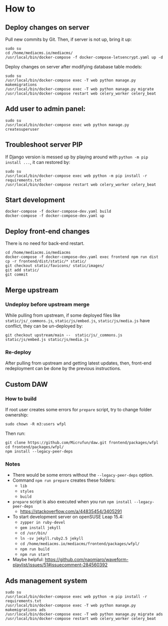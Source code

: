 # How to

## Deploy changes on server

Pull new commits by Git. Then, if server is not up, bring it up:

```
sudo su
cd /home/mediacms.io/mediacms/
/usr/local/bin/docker-compose -f docker-compose-letsencrypt.yaml up -d
```

Deploy changes on server after modifying database table models:

```
sudo su
/usr/local/bin/docker-compose exec -T web python manage.py makemigrations
/usr/local/bin/docker-compose exec -T web python manage.py migrate
/usr/local/bin/docker-compose restart web celery_worker celery_beat
```

## Add user to admin panel:

```
sudo su
/usr/local/bin/docker-compose exec web python manage.py createsuperuser
```

## Troubleshoot server PIP

If Django version is messed up by playing around with `python -m pip install ...`, it can restored by:

```
sudo su
/usr/local/bin/docker-compose exec web python -m pip install -r requirements.txt
/usr/local/bin/docker-compose restart web celery_worker celery_beat
```

## Start development

```
docker-compose -f docker-compose-dev.yaml build
docker-compose -f docker-compose-dev.yaml up
```

## Deploy front-end changes

There is no need for back-end restart.

```
cd /home/mediacms.io/mediacms
docker-compose -f docker-compose-dev.yaml exec frontend npm run dist
cp -r frontend/dist/static/* static/
git checkout static/favicons/ static/images/
git add static/
git commit
```

## Merge upstream

### Undeploy before upstream merge

While pulling from upstream, if some deployed files like `static/js/_commons.js`, `static/js/embed.js`, `static/js/media.js` have conflict, they can be un-deployed by:

```
git checkout upstream/main --  static/js/_commons.js static/js/embed.js static/js/media.js
```

### Re-deploy

After pulling from upstream and getting latest updates, then, front-end redeployment can be done by the previous instructions.

## Custom DAW

### How to build

If root user creates some errors for `prepare` script, try to change folder ownership:

```
sudo chown -R m3:users wfpl
```

Then run:

```
git clone https://github.com/Micrufun/daw.git frontend/packages/wfpl
cd frontend/packages/wfpl/
npm install --legacy-peer-deps
```

### Notes

* There would be some errors without the `--legacy-peer-deps` option.
* Command `npm run prepare` creates these folders:
   * `lib`
   * `styles`
   * `build`
* `prepare` script is also executed when you run `npm install --legacy-peer-deps` 
   * https://stackoverflow.com/a/44835454/3405291
* To start development server on openSUSE Leap 15.4:
   * `zypper in ruby-devel`
   * `gem install jekyll`
   * `cd /usr/bin/`
   * `ln -sv jekyll.ruby2.5 jekyll`
   * `cd /home/mediacms.io/mediacms/frontend/packages/wfpl/`
   * `npm run build`
   * `npm run start`
* Maybe helpful: https://github.com/naomiaro/waveform-playlist/issues/51#issuecomment-284560392

## Ads management system

```
sudo su
/usr/local/bin/docker-compose exec web python -m pip install -r requirements.txt
/usr/local/bin/docker-compose exec -T web python manage.py makemigrations ads
/usr/local/bin/docker-compose exec -T web python manage.py migrate ads
/usr/local/bin/docker-compose restart web celery_worker celery_beat
```
